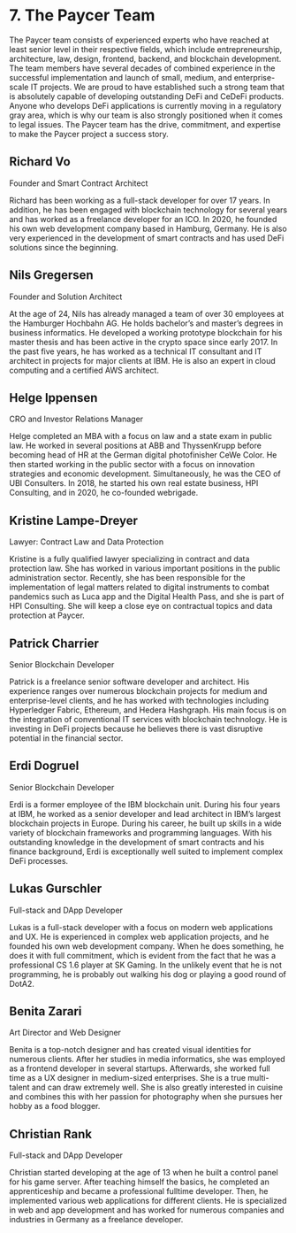 # 7. The Paycer Team

The Paycer team consists of experienced experts who have reached at least senior level in their respective fields, which include entrepreneurship, architecture, law, design, frontend, backend, and blockchain development. The team members have several decades of combined experience in the successful implementation and launch of small, medium, and enterprise-scale IT projects. We are proud to have established such a strong team that is absolutely capable of developing outstanding DeFi and CeDeFi products. Anyone who develops DeFi applications is currently moving in a regulatory gray area, which is why our team is also strongly positioned when it comes to legal issues. The Paycer team has the drive, commitment, and expertise to make the Paycer project a success story.

## **Richard Vo**

Founder and Smart Contract Architect

Richard has been working as a full-stack developer for over 17 years. In addition, he has been engaged with blockchain technology for several years and has worked as a freelance developer for an ICO. In 2020, he founded his own web development company based in Hamburg, Germany. He is also very experienced in the development of smart contracts and has used DeFi solutions since the beginning.

## **Nils Gregersen**

Founder and Solution Architect

At the age of 24, Nils has already managed a team of over 30 employees at the Hamburger Hochbahn AG. He holds bachelor’s and master’s degrees in business informatics. He developed a working prototype blockchain for his master thesis and has been active in the crypto space since early 2017. In the past five years, he has worked as a technical IT consultant and IT architect in projects for major clients at IBM. He is also an expert in cloud computing and a certified AWS architect.

## **Helge Ippensen**

CRO and Investor Relations Manager

Helge completed an MBA with a focus on law and a state exam in public law. He worked in several positions at ABB and ThyssenKrupp before becoming head of HR at the German digital photofinisher CeWe Color. He then started working in the public sector with a focus on innovation strategies and economic development. Simultaneously, he was the CEO of UBI Consulters. In 2018, he started his own real estate business, HPI Consulting, and in 2020, he co-founded webrigade.

## **Kristine Lampe-Dreyer**

Lawyer: Contract Law and Data Protection

Kristine is a fully qualified lawyer specializing in contract and data protection law. She has worked in various important positions in the public administration sector. Recently, she has been responsible for the implementation of legal matters related to digital instruments to combat pandemics such as Luca app and the Digital Health Pass, and she is part of HPI Consulting. She will keep a close eye on contractual topics and data protection at Paycer.

## **Patrick Charrier**

Senior Blockchain Developer

Patrick is a freelance senior software developer and architect. His experience ranges over numerous blockchain projects for medium and enterprise-level clients, and he has worked with technologies including Hyperledger Fabric, Ethereum, and Hedera Hashgraph. His main focus is on the integration of conventional IT services with blockchain technology. He is investing in DeFi projects because he believes there is vast disruptive potential in the financial sector.

## **Erdi Dogruel**

Senior Blockchain Developer

Erdi is a former employee of the IBM blockchain unit. During his four years at IBM, he worked as a senior developer and lead architect in IBM’s largest blockchain projects in Europe. During his career, he built up skills in a wide variety of blockchain frameworks and programming languages. With his outstanding knowledge in the development of smart contracts and his finance background, Erdi is exceptionally well suited to implement complex DeFi processes.

## **Lukas Gurschler**

Full-stack and DApp Developer

Lukas is a full-stack developer with a focus on modern web applications and UX. He is experienced in complex web application projects, and he founded his own web development company. When he does something, he does it with full commitment, which is evident from the fact that he was a professional CS 1.6 player at SK Gaming. In the unlikely event that he is not programming, he is probably out walking his dog or playing a good round of DotA2.

## **Benita Zarari**

Art Director and Web Designer

Benita is a top-notch designer and has created visual identities for numerous clients. After her studies in media informatics, she was employed as a frontend developer in several startups. Afterwards, she worked full time as a UX designer in medium-sized enterprises. She is a true multi-talent and can draw extremely well. She is also greatly interested in cuisine and combines this with her passion for photography when she pursues her hobby as a food blogger.

## **Christian Rank**

Full-stack and DApp Developer

Christian started developing at the age of 13 when he built a control panel for his game server. After teaching himself the basics, he completed an apprenticeship and became a professional fulltime developer. Then, he implemented various web applications for different clients. He is specialized in web and app development and has worked for numerous companies and industries in Germany as a freelance developer.

